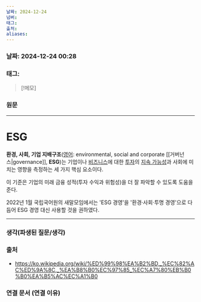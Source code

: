 ```yaml
---
날짜: 2024-12-24
넘버: 
태그: 
출처: 
aliases:
---
```

### 날짜:  2024-12-24 00:28

### 태그:

>[!메모]
>

### 원문
---
# ESG
**환경, 사회, 기업 지배구조**([영어](https://ko.wikipedia.org/wiki/%EC%98%81%EC%96%B4 "영어"): environmental, social and corporate [[거버넌스|governance]], **ESG**)는 기업이나 [비즈니스](https://ko.wikipedia.org/wiki/%EB%B9%84%EC%A6%88%EB%8B%88%EC%8A%A4 "비즈니스")에 대한 [투자](https://ko.wikipedia.org/wiki/%ED%88%AC%EC%9E%90 "투자")의 [지속 가능성](https://ko.wikipedia.org/wiki/%EC%A7%80%EC%86%8D_%EA%B0%80%EB%8A%A5%EC%84%B1 "지속 가능성")과 사회에 미치는 영향을 측정하는 세 가지 핵심 요소이다.

이 기준은 기업의 미래 금융 성적(투자 수익과 위험성)을 더 잘 파악할 수 있도록 도움을 준다.

2022년 1월 국립국어원의 새말모임에서는 'ESG 경영'을 '환경·사회·투명 경영'으로 다듬어 ESG 경영 대신 사용할 것을 권하였다.

---
### 생각(파생된 질문/생각)

### 출처
- https://ko.wikipedia.org/wiki/%ED%99%98%EA%B2%BD,_%EC%82%AC%ED%9A%8C,_%EA%B8%B0%EC%97%85_%EC%A7%80%EB%B0%B0%EA%B5%AC%EC%A1%B0

### 연결 문서 (연결 이유)
